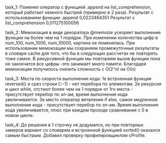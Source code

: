 task_1:
Поменял оператор с функцией .append на list_comprehension, который работает немного быстрей (примерно в 2 раза). 
Результат с использованием функции .append 0,0223464351 
Результат с list_comprehension 0,011275100056

task_2:
Мемоизация в виде декоратора @memoize ускоряет выполнение функции на более чем на 1 порядок.
При изменении количества цифр в num_100, num_1000, num_10000, картина не поменялась.
При использовании мемоизации мы сохраняем промежуточные результаты в словаре cache для того, что бы в следующих рассчетах не повторять тоже самое.
В рекурсивной функции мы повторяем вызов функции пока не закончатся все цифры -это занимает много памяти.
Благодаря мемоизации получилось снизить сложность с O(2^n) на О(n)

task_3:
Места по скорости выполнения кода:
1е встроенная функция reversed() и срез строки [::-1] - нет перебора по элементам.
2е рекурсия и цикл while, отстают более чем на 1 порядок от 1го места - присутствует перебор по эл-ам, время выполнения кода увеличивается.
3е место оператор ветвления if else, самое медленное выполнение кода - присутствует перебор по эл-ам.
Время выполнения кода увеличивается, плюс при каждом проходе сравнивание с 0 в новом цикле.

task_4:
До решения в 1 строчку не додумался, но при повторных замеров вариант со словарем и встроенной функцией sorted() оказался самым быстрым.
Добавил проверку профилировщиклом cProfile. 
